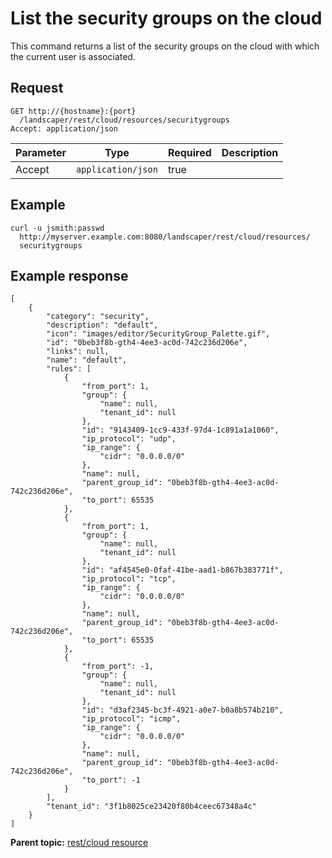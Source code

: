 # List the security groups on the cloud

This command returns a list of the security groups on the cloud with which the current user is associated.

## Request

```
GET http://{hostname}:{port}
  /landscaper/rest/cloud/resources/securitygroups
Accept: application/json

```

|Parameter|Type|Required|Description|
|---------|----|--------|-----------|
|Accept|`application/json`|true| |

## Example

```
curl -u jsmith:passwd 
  http://myserver.example.com:8080/landscaper/rest/cloud/resources/
  securitygroups
```

## Example response

```
[
    {
        "category": "security",
        "description": "default",
        "icon": "images/editor/SecurityGroup_Palette.gif",
        "id": "0beb3f8b-gth4-4ee3-ac0d-742c236d206e",
        "links": null,
        "name": "default",
        "rules": [
            {
                "from_port": 1,
                "group": {
                    "name": null,
                    "tenant_id": null
                },
                "id": "9143409-1cc9-433f-97d4-1c891a1a1060",
                "ip_protocol": "udp",
                "ip_range": {
                    "cidr": "0.0.0.0/0"
                },
                "name": null,
                "parent_group_id": "0beb3f8b-gth4-4ee3-ac0d-742c236d206e",
                "to_port": 65535
            },
            {
                "from_port": 1,
                "group": {
                    "name": null,
                    "tenant_id": null
                },
                "id": "af4545e0-0faf-41be-aad1-b867b383771f",
                "ip_protocol": "tcp",
                "ip_range": {
                    "cidr": "0.0.0.0/0"
                },
                "name": null,
                "parent_group_id": "0beb3f8b-gth4-4ee3-ac0d-742c236d206e",
                "to_port": 65535
            },
            {
                "from_port": -1,
                "group": {
                    "name": null,
                    "tenant_id": null
                },
                "id": "d3af2345-bc3f-4921-a0e7-b0a8b574b210",
                "ip_protocol": "icmp",
                "ip_range": {
                    "cidr": "0.0.0.0/0"
                },
                "name": null,
                "parent_group_id": "0beb3f8b-gth4-4ee3-ac0d-742c236d206e",
                "to_port": -1
            }
        ],
        "tenant_id": "3f1b8025ce23420f80b4ceec67348a4c"
    }
]
```

**Parent topic:** [rest/cloud resource](../../com.edt.api.doc/topics/rest_cloud.md)

